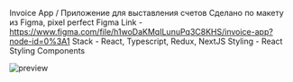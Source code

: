 Invoice App / Приложение для выставления счетов
Сделано по макету из Figma, pixel perfect
Figma Link - https://www.figma.com/file/h1woDaKMqILunuPq3C8KHS/invoice-app?node-id=0%3A1
Stack - React, Typescript, Redux, NextJS
Styling - React Styling Components

![preview](https://user-images.githubusercontent.com/86959672/174235770-e6919388-b7eb-4cb5-b5f7-5af5a397989e.jpg)
